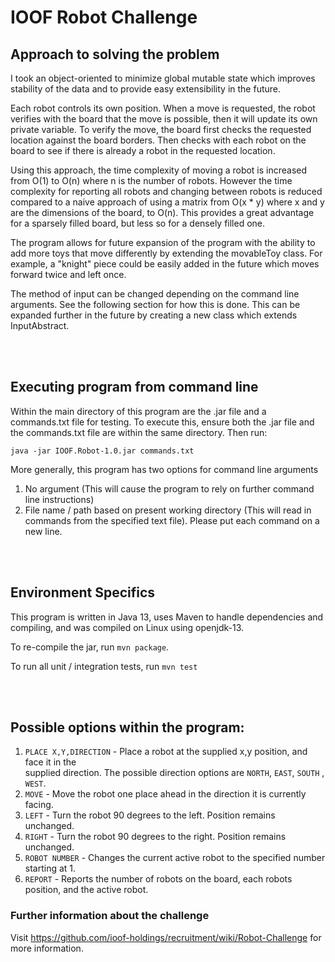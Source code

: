 # IOOF Robot Challenge

## Approach to solving the problem
I took an object-oriented to minimize global mutable state which improves stability of the data and to provide easy extensibility in the future. 

Each robot controls its own position. When a move is requested, the robot verifies with the board that the move is possible, then it will update its own private variable. To verify the move, the board first checks the requested location against the board borders. Then checks with each robot on the board to see if there is already a robot in the requested location. 

Using this approach, the time complexity of moving a robot is increased from O(1) to O(n) where n is the number of robots. However the time complexity for reporting all robots and changing between robots is reduced compared to a naive approach of using a matrix from O(x * y) where x and y are the dimensions of the board, to O(n). This provides a great advantage for a sparsely filled board, but less so for a densely filled one.

The program allows for future expansion of the program with the ability to add more toys that move differently by extending the movableToy class. For example, a "knight" piece could be easily added in the future which moves forward twice and left once.

The method of input can be changed depending on the command line arguments. See the following section for how this is done. This can be expanded further in the future by creating a new class which extends InputAbstract.

<br><br>

## Executing program from command line

Within the main directory of this program are the .jar file and a commands.txt file for testing. To execute this, ensure both the .jar file and the commands.txt file are within the same directory. Then run:

```java -jar IOOF.Robot-1.0.jar commands.txt ```

More generally, this program has two options for command line arguments

1. No argument (This will cause the program to rely on further command line instructions)
2. File name / path based on present working directory (This will read in commands from the specified text file). Please put each command on a new line.

<br><br>

## Environment Specifics
This program is written in Java 13, uses Maven to handle dependencies and compiling, and was compiled on Linux using openjdk-13.

To re-compile the jar, run  ```mvn package```. 

To run all unit / integration tests, run  ```mvn test```

<br><br>


## Possible options within the program:

1. ```PLACE X,Y,DIRECTION``` - Place a robot at the supplied x,y position, and face it in the <br />
   supplied direction. The possible direction options are ```NORTH```, ```EAST```, ```SOUTH```
   , ```WEST```.
2. ```MOVE``` - Move the robot one place ahead in the direction it is currently facing.
3. ```LEFT``` - Turn the robot 90 degrees to the left. Position remains unchanged.
4. ```RIGHT``` - Turn the robot 90 degrees to the right. Position remains unchanged.
5. ```ROBOT NUMBER``` - Changes the current active robot to the specified number starting at 1.
6. ```REPORT``` - Reports the number of robots on the board, each robots position, and the active
   robot.

### Further information about the challenge

Visit https://github.com/ioof-holdings/recruitment/wiki/Robot-Challenge for more information.
